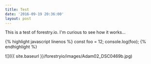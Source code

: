 ```yaml
---
title: Test
date: '2016-09-19 20:36:00'
layout: post
---
```

This is a test of forestry.io. I'm curious to see how it works... 

{% highlight javascript linenos %}
const foo = 12;
console.log(foo);
{% endhighlight %}

![]({{ site.baseurl }}/forestryio/images/Adam02_DSC0469b.jpg)